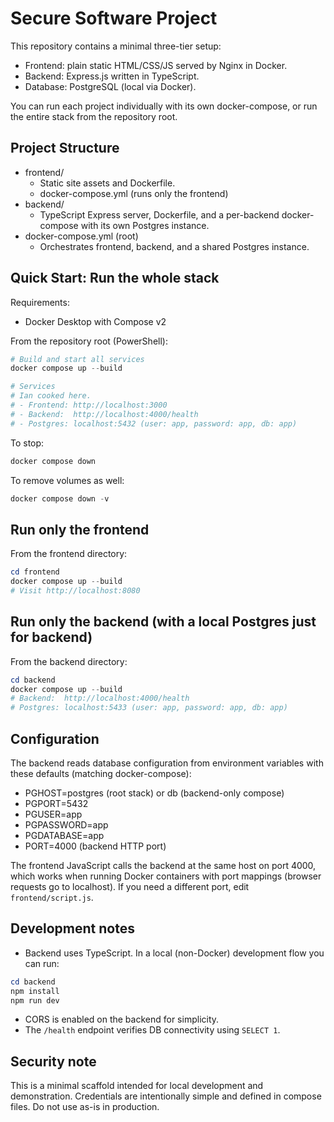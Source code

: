 # Secure Software Project

This repository contains a minimal three-tier setup:
- Frontend: plain static HTML/CSS/JS served by Nginx in Docker.
- Backend: Express.js written in TypeScript.
- Database: PostgreSQL (local via Docker).

You can run each project individually with its own docker-compose, or run the entire stack from the repository root.

## Project Structure

- frontend/
  - Static site assets and Dockerfile.
  - docker-compose.yml (runs only the frontend)
- backend/
  - TypeScript Express server, Dockerfile, and a per-backend docker-compose with its own Postgres instance.
- docker-compose.yml (root)
  - Orchestrates frontend, backend, and a shared Postgres instance.

## Quick Start: Run the whole stack

Requirements:
- Docker Desktop with Compose v2

From the repository root (PowerShell):

```powershell
# Build and start all services
docker compose up --build

# Services
# Ian cooked here.
# - Frontend: http://localhost:3000
# - Backend:  http://localhost:4000/health
# - Postgres: localhost:5432 (user: app, password: app, db: app)
```

To stop:

```powershell
docker compose down
```

To remove volumes as well:

```powershell
docker compose down -v
```

## Run only the frontend

From the frontend directory:

```powershell
cd frontend
docker compose up --build
# Visit http://localhost:8080
```

## Run only the backend (with a local Postgres just for backend)

From the backend directory:

```powershell
cd backend
docker compose up --build
# Backend:  http://localhost:4000/health
# Postgres: localhost:5433 (user: app, password: app, db: app)
```

## Configuration

The backend reads database configuration from environment variables with these defaults (matching docker-compose):
- PGHOST=postgres (root stack) or db (backend-only compose)
- PGPORT=5432
- PGUSER=app
- PGPASSWORD=app
- PGDATABASE=app
- PORT=4000 (backend HTTP port)

The frontend JavaScript calls the backend at the same host on port 4000, which works when running Docker containers with port mappings (browser requests go to localhost). If you need a different port, edit `frontend/script.js`.

## Development notes

- Backend uses TypeScript. In a local (non-Docker) development flow you can run:

```powershell
cd backend
npm install
npm run dev
```

- CORS is enabled on the backend for simplicity.
- The `/health` endpoint verifies DB connectivity using `SELECT 1`.

## Security note

This is a minimal scaffold intended for local development and demonstration. Credentials are intentionally simple and defined in compose files. Do not use as-is in production.
